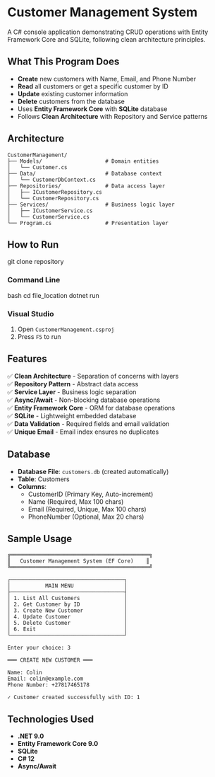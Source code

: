 # Customer Management System

A C# console application demonstrating CRUD operations with Entity Framework Core and SQLite, following clean architecture principles.

## What This Program Does

- **Create** new customers with Name, Email, and Phone Number
- **Read** all customers or get a specific customer by ID
- **Update** existing customer information
- **Delete** customers from the database
- Uses **Entity Framework Core** with **SQLite** database
- Follows **Clean Architecture** with Repository and Service patterns

## Architecture

```
CustomerManagement/
├── Models/                    # Domain entities
│   └── Customer.cs
├── Data/                      # Database context
│   └── CustomerDbContext.cs
├── Repositories/              # Data access layer
│   ├── ICustomerRepository.cs
│   └── CustomerRepository.cs
├── Services/                  # Business logic layer
│   ├── ICustomerService.cs
│   └── CustomerService.cs
└── Program.cs                 # Presentation layer
```

## How to Run

git clone repository
### Command Line
bash
cd file_location
dotnet run


### Visual Studio
1. Open `CustomerManagement.csproj`
2. Press `F5` to run

## Features

✅ **Clean Architecture** - Separation of concerns with layers  
✅ **Repository Pattern** - Abstract data access  
✅ **Service Layer** - Business logic separation  
✅ **Async/Await** - Non-blocking database operations  
✅ **Entity Framework Core** - ORM for database operations  
✅ **SQLite** - Lightweight embedded database  
✅ **Data Validation** - Required fields and email validation  
✅ **Unique Email** - Email index ensures no duplicates  

## Database

- **Database File**: `customers.db` (created automatically)
- **Table**: Customers
- **Columns**:
  - CustomerID (Primary Key, Auto-increment)
  - Name (Required, Max 100 chars)
  - Email (Required, Unique, Max 100 chars)
  - PhoneNumber (Optional, Max 20 chars)

## Sample Usage

```
╔════════════════════════════════════════════╗
║   Customer Management System (EF Core)    ║
╚════════════════════════════════════════════╝

┌────────────────────────────────────┐
│           MAIN MENU                │
├────────────────────────────────────┤
│ 1. List All Customers              │
│ 2. Get Customer by ID              │
│ 3. Create New Customer             │
│ 4. Update Customer                 │
│ 5. Delete Customer                 │
│ 6. Exit                            │
└────────────────────────────────────┘

Enter your choice: 3

═══ CREATE NEW CUSTOMER ═══

Name: Colin
Email: colin@example.com
Phone Number: +27817465178

✓ Customer created successfully with ID: 1
```

## Technologies Used

- **.NET 9.0**
- **Entity Framework Core 9.0**
- **SQLite**
- **C# 12**
- **Async/Await**
